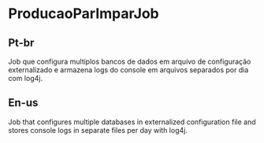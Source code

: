 # ProducaoParImparJob

## Pt-br
Job que configura multiplos bancos de dados em arquivo de configuração externalizado e armazena logs do console em arquivos separados por dia com log4j.

## En-us
Job that configures multiple databases in externalized configuration file and stores console logs in separate files per day with log4j.
